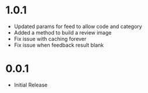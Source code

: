 # 1.0.1 #

* Updated params for feed to allow code and category
* Added a method to build a review image
* Fix issue with caching forever
* Fix issue when feedback result blank

# 0.0.1 #

* Initial Release
